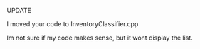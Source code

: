 UPDATE

I moved your code to InventoryClassifier.cpp

Im not sure if my code makes sense, but it wont display the list.
